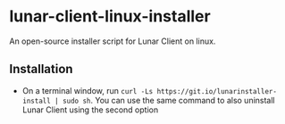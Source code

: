 # lunar-client-linux-installer
An open-source installer script for Lunar Client on linux.

## Installation
* On a terminal window, run `curl -Ls https://git.io/lunarinstaller-install | sudo sh`. You can use the same command to also uninstall Lunar Client using the second option
